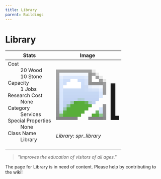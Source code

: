 ```yaml
---
title: Library
parent: Buildings
---
```

# Library

[//]: # (Pre-generated content)
<table><thead><tr><th>Stats</th><th>Image</th></tr></thead><tbody><tr><td><dl><dt>Cost</dt><dd>20 Wood<br>10 Stone</dd><dt>Capacity</dt><dd>1 Jobs</dd><dt>Research Cost</dt><dd>None</dd><dt>Category</dt><dd>Services</dd><dt>Special Properties</dt><dd>None</dd><dt>Class Name</dt><dd>Library</dd></dl></td><td><style>.building-image {width: 200px;height: 200px;overflow: hidden;position: relative;}.building-image img {image-rendering: pixelated;object-fit: none;transform: scale(10);transform-origin: left top;position: absolute;left: 0;top: 0;}</style><div class="building-image"><img style="object-position: -569px -651px;" src="https://tfe2-wiki.github.io/assets/sprites.png" alt="Library Back"><img style="object-position: -547px -651px;" src="https://tfe2-wiki.github.io/assets/sprites.png" alt="Library"></div><i>Library: spr_library</i></td></tr></tbody></table><blockquote><i>"Improves the education of visitors of all ages."</i></blockquote>

The page for Library is in need of content. Please help by contributing to the wiki!
